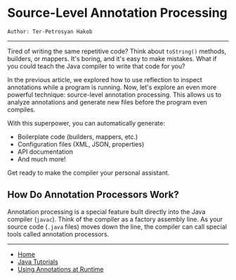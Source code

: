 # Source-Level Annotation Processing

```
Author: Ter-Petrosyan Hakob
```

---

Tired of writing the same repetitive code? Think about `toString()` methods, 
builders, or mappers. It's boring, and it's easy to make mistakes. What if you could teach the Java compiler to write that code for you?

In the previous article, we explored how to use reflection to inspect annotations while a program is running. Now, 
let's explore an even more powerful technique: source-level annotation processing. This allows us to analyze annotations 
and generate new files before the program even compiles.

With this superpower, you can automatically generate:

- Boilerplate code (builders, mappers, etc.)
- Configuration files (XML, JSON, properties)
- API documentation
- And much more!

Get ready to make the compiler your personal assistant. 

## How Do Annotation Processors Work?

Annotation processing is a special feature built directly into the Java compiler (`javac`). Think of 
the compiler as a factory assembly line. As your source code (`.java` files) moves down the line, the compiler can call special tools called annotation processors.

---

- [Home](./../../README.md)
- [Java Tutorials](./../tutorials.md)
- [Using Annotations at Runtime](./4_Using_Annotations_at_Runtime.md)